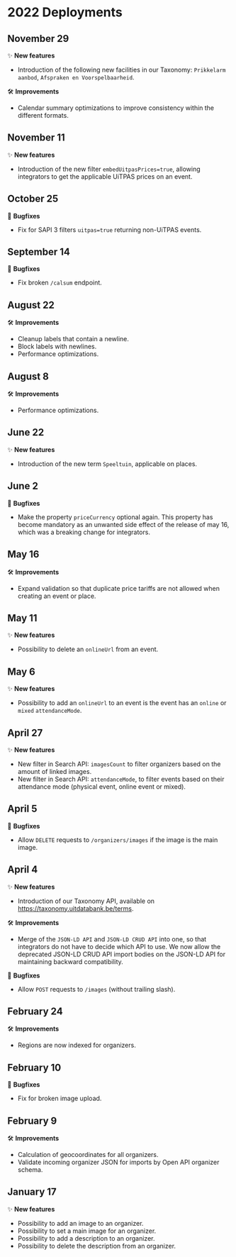 # 2022 Deployments

## November 29

✨ **New features**

* Introduction of the following new facilities in our Taxonomy: `Prikkelarm aanbod`, `Afspraken en Voorspelbaarheid`.

🛠 **Improvements**

* Calendar summary optimizations to improve consistency within the different formats.

## November 11

✨ **New features**

* Introduction of the new filter `embedUitpasPrices=true`, allowing integrators to get the applicable UiTPAS prices on an event.

## October 25

🐛 **Bugfixes**

* Fix for SAPI 3 filters `uitpas=true` returning non-UiTPAS events.

## September 14

🐛 **Bugfixes**

* Fix broken `/calsum` endpoint.

## August 22

🛠 **Improvements**

* Cleanup labels that contain a newline.
* Block labels with newlines.
* Performance optimizations.

## August 8

🛠 **Improvements**

* Performance optimizations.

## June 22

✨ **New features**

* Introduction of the new term `Speeltuin`, applicable on places.

## June 2

🐛 **Bugfixes**

* Make the property `priceCurrency` optional again. This property has become mandatory as an unwanted side effect of the release of may 16, which was a breaking change for integrators.

## May 16

🛠 **Improvements**

* Expand validation so that duplicate price tariffs are not allowed when creating an event or place.

## May 11

✨ **New features**

* Possibility to delete an `onlineUrl` from an event.

## May 6

✨ **New features**

* Possibility to add an `onlineUrl` to an event is the event has an `online` or `mixed` `attendanceMode`.

## April 27

✨ **New features**

* New filter in Search API: `imagesCount` to filter organizers based on the amount of linked images.
* New filter in Search API: `attendanceMode`, to filter events based on their attendance mode (physical event, online event or mixed).

## April 5

🐛 **Bugfixes**

* Allow `DELETE` requests to `/organizers/images` if the image is the main image.

## April 4

✨ **New features**

* Introduction of our Taxonomy API, available on https://taxonomy.uitdatabank.be/terms.

🛠 **Improvements**

*  Merge of the `JSON-LD API` and `JSON-LD CRUD API` into one, so that integrators do not have to decide which API to use. We now allow the deprecated JSON-LD CRUD API import bodies on the JSON-LD API for maintaining backward compatibility.

🐛 **Bugfixes**

* Allow `POST` requests to `/images` (without trailing slash).

## February 24

🛠 **Improvements**

* Regions are now indexed for organizers.

## February 10

🐛 **Bugfixes**

* Fix for broken image upload.

## February 9

🛠 **Improvements**

* Calculation of geocoordinates for all organizers.
* Validate incoming organizer JSON for imports by Open API organizer schema.

## January 17

✨ **New features**

* Possibility to add an image to an organizer.
* Possibility to set a main image for an organizer.
* Possibility to add a description to an organizer.
* Possibility to delete the description from an organizer.
